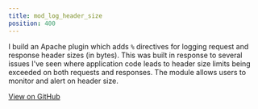 ```yaml
---
title: mod_log_header_size
position: 400
---
```


I build an Apache plugin which adds `%` directives for logging request and response header sizes (in bytes). This was built in response to several issues I've seen where application code leads to header size limits being exceeded on both requests and responses. The module allows users to monitor and alert on header size.

<a class="call-to-action" href="https://github.com/mpchadwick/mod_log_header_size">View on GitHub</a>

